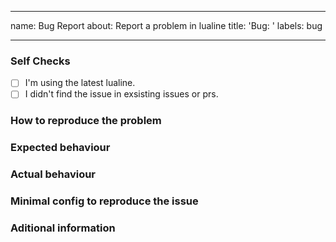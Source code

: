  ---
name: Bug Report
about: Report a problem in lualine
title: 'Bug: '
labels: bug

---

<!--
  Before reporting: search existing issues and
  ensure you are running neovim >= 0.5 and the
  latest version of lualine.
-->

### Self Checks

<!-- Check these boxes by placeing an X in the middle -->
- [ ] I'm using the latest lualine.
- [ ] I didn't find the issue in exsisting issues or prs.

### How to reproduce the problem
<!-- Add steps to reproduce with minimal config from below -->

### Expected behaviour


### Actual behaviour


### Minimal config to reproduce the issue

<!--
  =================
  ### IMPORTENT ###
  =================

  You need to provide a way to reproduce the issue without influence
  of other plugins.

  Issues without proper format and a proper way to
  reproduce might be ignored and closed without any reply.

  This script can help you with that.
  https://github.com/nvim-lualine/lualine.nvim/blob/master/scripts/nvim_isolated_conf.sh

  Create an isolated config directory with:

    `nvim_isolated_conf.sh -c DirectoryName`

  Then modify the DirectoryName/.config/nvim/init.vim
  so you can reproduce the issue .

    `nvim_isolated_conf.sh -e DirectoryName`

  will open DirectoryName/.config/nvim/init.vim in neovim.
  the init.vim will have instructions on how and where to place
  your config don't worry if you don't know viml you can get away
  with lua even in a vim file.

  Then you can load the config in an isolated environment to see
  if the issue is occuring with

    `nvim_isolated_conf.sh -l DirectoryName`

  Paste the DirectoryName/.config/init.vim below
-->


### Aditional information 
